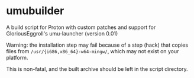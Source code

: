 # umubuilder
A build script for Proton with custom patches and support for GloriousEggroll's umu-launcher (version 0.01)

Warning: the installation step may fail because of a step (hack) that copies files from `/usr/{i686,x86_64}-w64-mingw/`, which may not exist on your platform.

This is non-fatal, and the built archive should be left in the script directory.
